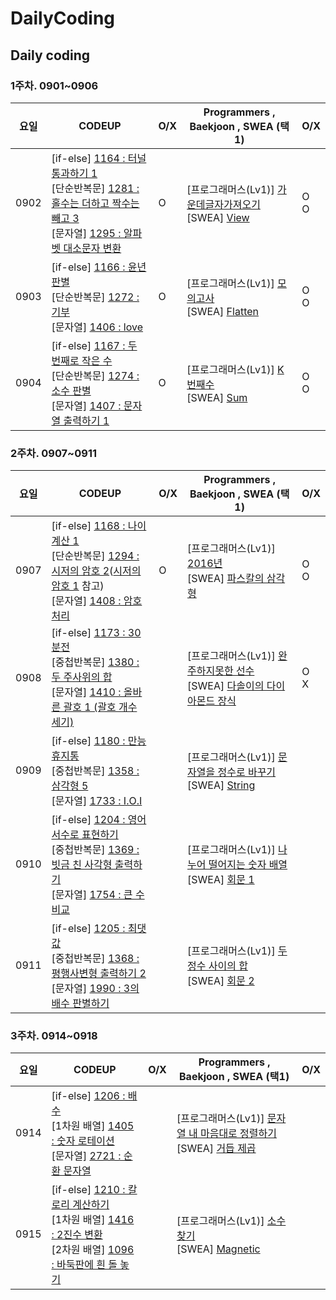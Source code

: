 # DailyCoding
##  Daily coding

###  1주차. 0901~0906

| 요일 | CODEUP                                                       | O/X  | Programmers , Baekjoon , SWEA  (택1)                         | O/X      |
| ---- | ------------------------------------------------------------ | ---- | ------------------------------------------------------------ | -------- |
| 0902 | [if-else] [1164 : 터널 통과하기 1](https://codeup.kr/problem.php?id=1164)<br />[단순반복문] [1281 : 홀수는 더하고 짝수는 빼고 3](https://codeup.kr/problem.php?id=1281)<br />[문자열] [1295 : 알파벳 대소문자 변환](https://codeup.kr/problem.php?id=1295) | O    | [프로그래머스(Lv1)] [가운데글자가져오기](https://programmers.co.kr/learn/courses/30/lessons/12903)<br />[SWEA] [View](https://swexpertacademy.com/main/code/problem/problemDetail.do?contestProbId=AV134DPqAA8CFAYh) | O<br />O |
| 0903 | [if-else] [1166 : 윤년 판별](https://codeup.kr/problem.php?id=1166)<br />[단순반복문] [1272 : 기부](https://codeup.kr/problem.php?id=1272)<br />[문자열] [1406 : love](https://codeup.kr/problem.php?id=1406) | O    | [프로그래머스(Lv1)] [모의고사](https://programmers.co.kr/learn/courses/30/lessons/42840)<br />[SWEA] [Flatten](https://swexpertacademy.com/main/code/problem/problemDetail.do?contestProbId=AV139KOaABgCFAYh) | O<br />O |
| 0904 | [if-else] [1167 : 두 번째로 작은 수](https://codeup.kr/problem.php?id=1167)<br />[단순반복문] [1274 : 소수 판별](https://codeup.kr/problem.php?id=1274)<br />[문자열] [1407 : 문자열 출력하기 1](https://codeup.kr/problem.php?id=1407) | O    | [프로그래머스(Lv1)] [K번째수](https://programmers.co.kr/learn/courses/30/lessons/42748)<br />[SWEA] [Sum](https://swexpertacademy.com/main/code/problem/problemDetail.do?contestProbId=AV13_BWKACUCFAYh) | O<br />O |


###  2주차. 0907~0911

| 요일 | CODEUP                                                       | O/X  | Programmers , Baekjoon , SWEA  (택1)                         | O/X      |
| ---- | ------------------------------------------------------------ | ---- | ------------------------------------------------------------ | -------- |
| 0907 | [if-else] [1168 : 나이 계산 1](https://codeup.kr/problem.php?id=1168)<br />[단순반복문] [1294 : 시저의 암호 2](https://codeup.kr/problem.php?id=1294)([시저의 암호 1](https://codeup.kr/problem.php?id=1675) 참고)<br>[문자열] [1408 : 암호 처리](https://codeup.kr/problem.php?id=1408) | O    | [프로그래머스(Lv1)] [2016년](https://programmers.co.kr/learn/courses/30/lessons/12901)<br />[SWEA] [파스칼의 삼각형](https://swexpertacademy.com/main/code/problem/problemDetail.do?contestProbId=AV5P0-h6Ak4DFAUq) | O<br />O |
| 0908 | [if-else] [1173 : 30분전](https://codeup.kr/problem.php?id=1173)<br />[중첩반복문] [1380 : 두 주사위의 합](https://codeup.kr/problem.php?id=1380)<br />[문자열] [1410 : 올바른 괄호 1 (괄호 개수 세기)](https://codeup.kr/problem.php?id=1410) |      | [프로그래머스(Lv1)] [완주하지못한 선수](https://programmers.co.kr/learn/courses/30/lessons/42576)<br />[SWEA] [다솔이의 다이아몬드 장식](https://swexpertacademy.com/main/code/problem/problemDetail.do?contestProbId=AWSNw5jKzwMDFAUr) | O<br />X |
| 0909 | [if-else] [1180 : 만능 휴지통](https://codeup.kr/problem.php?id=1180)<br />[중첩반복문] [1358 : 삼각형 5](https://codeup.kr/problem.php?id=1358)<br />[문자열] [1733 : I.O.I ](https://codeup.kr/problem.php?id=1733) |      | [프로그래머스(Lv1)] [문자열을 정수로 바꾸기](https://programmers.co.kr/learn/courses/30/lessons/12925)<br />[SWEA] [String](https://swexpertacademy.com/main/code/problem/problemDetail.do?contestProbId=AV14P0c6AAUCFAYi&categoryId=AV14P0c6AAUCFAYi&categoryType=CODE) |          |
| 0910 | [if-else] [1204 : 영어 서수로 표현하기](https://codeup.kr/problem.php?id=1204)<br />[중첩반복문] [1369 : 빗금 친 사각형 출력하기](https://codeup.kr/problem.php?id=1369)<br />[문자열] [1754 : 큰 수 비교](https://codeup.kr/problem.php?id=1754) |      | [프로그래머스(Lv1)] [나누어 떨어지는 숫자 배열](https://programmers.co.kr/learn/courses/30/lessons/12910)<br />[SWEA] [회문 1](https://swexpertacademy.com/main/code/problem/problemDetail.do?contestProbId=AV14QpAaAAwCFAYi&categoryId=AV14QpAaAAwCFAYi&categoryType=CODE) |          |
| 0911 | [if-else] [1205 : 최댓값](https://codeup.kr/problem.php?id=1205)<br />[중첩반복문] [1368 : 평행사변형 출력하기 2](https://codeup.kr/problem.php?id=1368)<br />[문자열] [1990 : 3의 배수 판별하기](https://codeup.kr/problem.php?id=1407) |      | [프로그래머스(Lv1)] [두 정수 사이의 합](https://programmers.co.kr/learn/courses/30/lessons/12912)<br />[SWEA] [회문 2](https://swexpertacademy.com/main/code/problem/problemDetail.do?contestProbId=AV14Rq5aABUCFAYi&categoryId=AV14Rq5aABUCFAYi&categoryType=CODE) |          |

### 3주차. 0914~0918

| 요일 | CODEUP                                                       | O/X  | Programmers , Baekjoon , SWEA  (택1)                         | O/X  |
| ---- | ------------------------------------------------------------ | ---- | ------------------------------------------------------------ | ---- |
| 0914 | [if-else] [1206 : 배수](https://codeup.kr/problem.php?id=1206)<br />[1차원 배열] [1405 : 숫자 로테이션](https://codeup.kr/problem.php?id=1405)<br />[문자열] [2721 : 순환 문자열](https://codeup.kr/problem.php?id=1408) |      | [프로그래머스(Lv1)] [문자열 내 마음대로 정렬하기](https://programmers.co.kr/learn/courses/30/lessons/12915)<br />[SWEA] [거듭 제곱](https://swexpertacademy.com/main/code/problem/problemDetail.do?contestProbId=AV14dUIaAAUCFAYD&categoryId=AV14dUIaAAUCFAYD&categoryType=CODE) |      |
| 0915 | [if-else] [1210 : 칼로리 계산하기](https://codeup.kr/problem.php?id=1210)<br />[1차원 배열] [1416 : 2진수 변환](https://codeup.kr/problem.php?id=1416)<br />[2차원 배열] [1096 : 바둑판에 흰 돌 놓기](https://codeup.kr/problem.php?id=1096) |      | [프로그래머스(Lv1)] [소수 찾기](https://programmers.co.kr/learn/courses/30/lessons/12921)<br />[SWEA] [Magnetic](https://swexpertacademy.com/main/code/problem/problemDetail.do?contestProbId=AV14hwZqABsCFAYD&categoryId=AV14hwZqABsCFAYD&categoryType=CODE) |      |